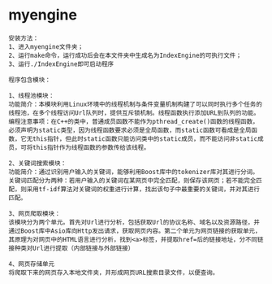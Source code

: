 # myengine
    安装方法：
    1、进入myengine文件夹；
    2、运行make命令，运行成功后会在本文件夹中生成名为IndexEngine的可执行文件；
    3、运行./IndexEngine即可启动程序
    
    程序包含模块：
    
    1、线程池模块：
    功能简介：本模块利用Linux环境中的线程机制与条件变量机制构建了可以同时执行多个任务的线程池，在多个线程访问Url队列时，提供互斥锁机制。线程函数执行添加URL到队列的功能。
    编程注意事项：在C++的类中，普通成员函数不能作为pthread_create()函数的线程函数，必须声明为static类型，因为线程函数要求必须是全局函数，而static函数可看成是全局函数，它无this指针，但此时static函数只能访问类中的static成员，而不能访问非static成员，可将this指针作为线程函数的参数传给该线程。 
    
    2、关键词搜索模块：
    功能简介：通过识别用户输入的关键词，能够利用Boost库中的tokenizer库对其进行分词。关键词匹配分为两种：若用户输入的关键词在某网页中完全匹配，则保存该网页；若不能完全匹配，则采用tf-idf算法对关键词的权重进行计算，找出该句子中最重要的关键词，并对其进行匹配。
    
    3、网页爬取模块：
    该模块分为两个单元。首先对Url进行分析，包括获取Url的协议名称、域名以及资源路径，并通过Boost库中Asio库向Http发出请求，获取网页内容。第二个单元为网页链接的获取单元，其原理为对网页中的HTML语言进行分析，找到<a>标签，并提取href=后的链接地址，分不同链接种类对Url进行提取（内部链接与外部链接）
    
    4、网页存储单元
    将爬取下来的网页存入本地文件夹，并形成网页URL搜索目录文件，以便查询。
